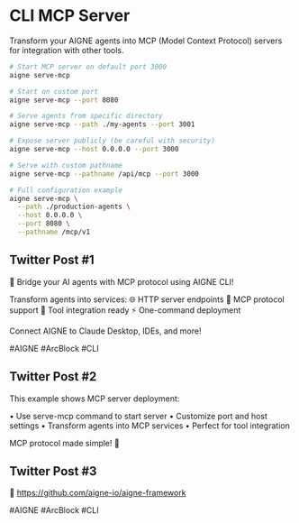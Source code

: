 # CLI MCP Server

Transform your AIGNE agents into MCP (Model Context Protocol) servers for integration with other tools.

```bash
# Start MCP server on default port 3000
aigne serve-mcp

# Start on custom port
aigne serve-mcp --port 8080

# Serve agents from specific directory
aigne serve-mcp --path ./my-agents --port 3001

# Expose server publicly (be careful with security)
aigne serve-mcp --host 0.0.0.0 --port 3000

# Serve with custom pathname
aigne serve-mcp --pathname /api/mcp --port 3000

# Full configuration example
aigne serve-mcp \
  --path ./production-agents \
  --host 0.0.0.0 \
  --port 8080 \
  --pathname /mcp/v1
```

## Twitter Post #1

🔗 Bridge your AI agents with MCP protocol using AIGNE CLI!

Transform agents into services:
🌐 HTTP server endpoints 🔌 MCP protocol support 🎯 Tool integration ready ⚡ One-command deployment

Connect AIGNE to Claude Desktop, IDEs, and more!

#AIGNE #ArcBlock #CLI

## Twitter Post #2

This example shows MCP server deployment:

• Use serve-mcp command to start server
• Customize port and host settings
• Transform agents into MCP services
• Perfect for tool integration

MCP protocol made simple! 🔗

## Twitter Post #3

🤝 https://github.com/aigne-io/aigne-framework

#AIGNE #ArcBlock #CLI
